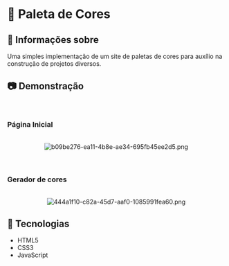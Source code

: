 # 🎨 Paleta de Cores 

## 📝 Informações sobre
Uma simples implementação de um site de paletas de cores para auxílio na construção de projetos diversos.

## 📷 Demonstração
<br>

 ### Página Inicial
 
 <br>
<div align="center">
  <img src="https://tinypic.host/images/2023/06/13/b09be276-ea11-4b8e-ae34-695fb45ee2d5.png" alt="b09be276-ea11-4b8e-ae34-695fb45ee2d5.png" border="0">
</div>
<br>
<br>


 ### Gerador de cores 
 
 <br>
<div align="center">
  <img src="https://tinypic.host/images/2023/06/13/444a1f10-c82a-45d7-aaf0-1085991fea60.png" alt="444a1f10-c82a-45d7-aaf0-1085991fea60.png" border="0">
</div>

## 🔧 Tecnologias

* HTML5
* CSS3
* JavaScript
